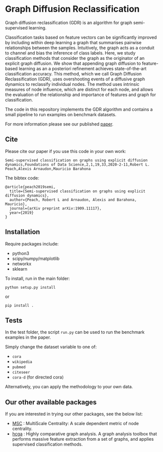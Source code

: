 
Graph Diffusion Reclassification
=====================

Graph diffusion reclassification (GDR) is an algorithm for graph semi-supervised learning.

Classification tasks based on feature vectors can be significantly improved by including within deep learning a graph that summarises pairwise relationships between the samples. Intuitively, the graph acts as a conduit to channel and bias the inference of class labels. Here, we study classification methods that consider the graph as the originator of an explicit graph diffusion. We show that appending graph diffusion to feature-based learning as an a posteriori refinement achieves state-of-the-art classification accuracy. This method, which we call Graph Diffusion Reclassification (GDR), uses overshooting events of a diffusive graph dynamics to reclassify individual nodes. The method uses intrinsic measures of node influence, which are distinct for each node, and allows the evaluation of the relationship and importance of features and graph for classification. 

The code in this repository implements the GDR algorithm and contains a small pipeline to run examples on benchmark datasets. 

For more information please see our published [paper](https://www.aimsciences.org/article/doi/10.3934/fods.2020002).


## Cite

Please cite our paper if you use this code in your own work:

```
Semi-supervised classification on graphs using explicit diffusion dynamics,Foundations of Data Science,2,1,19,33,2020-2-11,Robert L. Peach,Alexis Arnaudon,Mauricio Barahona
```

The bibtex code:

```
@article{peach2019semi,
  title={Semi-supervised classification on graphs using explicit diffusion dynamics},
  author={Peach, Robert L and Arnaudon, Alexis and Barahona, Mauricio},
  journal={arXiv preprint arXiv:1909.11117},
  year={2019}
}

```

## Installation

Require packages include:
- python3
- scipy/numpy/matplotlib
- networkx
- sklearn 

To install, run in the main folder:

```python setup.py install```

or 

```pip install .```


## Tests

In the test folder, the script ``run.py`` can be used to run the benchmark examples in the paper.

Simply change the dataset variable to one of:
* ``cora``
* ``wikipedia``
* ``pubmed``
* ``citeseer``
* ``cora-d``  (for directed cora)

Alternatively, you can apply the methodology to your own data.



## Our other available packages

If you are interested in trying our other packages, see the below list:
* [MSC](https://github.com/barahona-research-group/MultiscaleCentrality) : MultiScale Centrality: A scale dependent metric of node centrality.
* [hcga](https://github.com/barahona-research-group/hcga) : Highly comparative graph analysis. A graph analysis toolbox that performs massive feature extraction from a set of graphs, and applies supervised classification methods.





